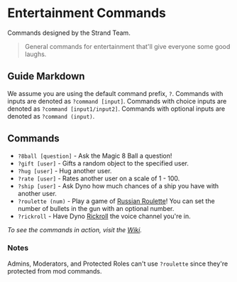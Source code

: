 # Entertainment Commands  
Commands designed by the Strand Team.  

> General commands for entertainment that'll give everyone some good laughs.

## Guide Markdown  
We assume you are using the default command prefix, `?`. Commands with inputs are denoted as ``?command [input]``. Commands with choice inputs are denoted as ``?command [input1/input2]``. Commands with optional inputs are denoted as ``?command (input)``.

## Commands
* `?8ball [question]` - Ask the Magic 8 Ball a question! 
* `?gift [user]` - Gifts a random object to the specified user.
* `?hug [user]` - Hug another user.
* `?rate [user]` - Rates another user on a scale of 1 - 100. 
* `?ship [user]` - Ask Dyno how much chances of a ship you have with another user. 
* `?roulette (num)` - Play a game of [Russian Roulette](https://en.wikipedia.org/wiki/Russian_roulette)! You can set the number of bullets in the gun with an optional number. 
* `?rickroll` - Have Dyno [Rickroll](https://www.youtube.com/watch?v=dQw4w9WgXcQ) the voice channel you're in.

*To see the commands in action, visit the [Wiki](https://github.com/Strand-Custom-Commands/Strand-Custom-Commands/wiki).*

### Notes
Admins, Moderators, and Protected Roles can't use `?roulette` since they're protected from mod commands.